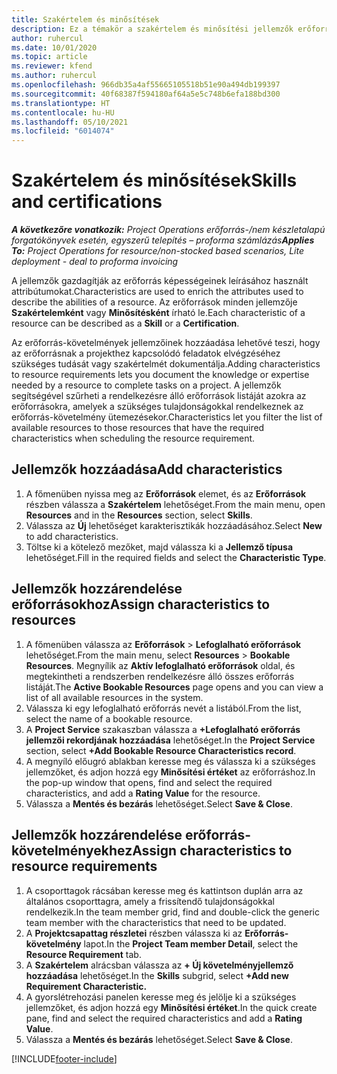 ```yaml
---
title: Szakértelem és minősítések
description: Ez a témakör a szakértelem és minősítési jellemzők erőforrásokhoz való hozzáadásával kapcsolatban nyújt tájékoztatást.
author: ruhercul
ms.date: 10/01/2020
ms.topic: article
ms.reviewer: kfend
ms.author: ruhercul
ms.openlocfilehash: 966db35a4af55665105518b51e90a494db199397
ms.sourcegitcommit: 40f68387f594180af64a5e5c748b6efa188bd300
ms.translationtype: HT
ms.contentlocale: hu-HU
ms.lasthandoff: 05/10/2021
ms.locfileid: "6014074"
---
```

# <a name="skills-and-certifications"></a><span data-ttu-id="65f54-103">Szakértelem és minősítések</span><span class="sxs-lookup"><span data-stu-id="65f54-103">Skills and certifications</span></span>
<span data-ttu-id="65f54-104">_**A következőre vonatkozik:** Project Operations erőforrás-/nem készletalapú forgatókönyvek esetén, egyszerű telepítés – proforma számlázás_</span><span class="sxs-lookup"><span data-stu-id="65f54-104">_**Applies To:** Project Operations for resource/non-stocked based scenarios, Lite deployment - deal to proforma invoicing_</span></span>

<span data-ttu-id="65f54-105">A jellemzők gazdagítják az erőforrás képességeinek leírásához használt attribútumokat.</span><span class="sxs-lookup"><span data-stu-id="65f54-105">Characteristics are used to enrich the attributes used to describe the abilities of a resource.</span></span> <span data-ttu-id="65f54-106">Az erőforrások minden jellemzője **Szakértelemként** vagy **Minősítésként** írható le.</span><span class="sxs-lookup"><span data-stu-id="65f54-106">Each characteristic of a resource can be described as a **Skill** or a **Certification**.</span></span>

<span data-ttu-id="65f54-107">Az erőforrás-követelmények jellemzőinek hozzáadása lehetővé teszi, hogy az erőforrásnak a projekthez kapcsolódó feladatok elvégzéséhez szükséges tudását vagy szakértelmét dokumentálja.</span><span class="sxs-lookup"><span data-stu-id="65f54-107">Adding characteristics to resource requirements lets you document the knowledge or expertise needed by a resource to complete tasks on a project.</span></span> <span data-ttu-id="65f54-108">A jellemzők segítségével szűrheti a rendelkezésre álló erőforrások listáját azokra az erőforrásokra, amelyek a szükséges tulajdonságokkal rendelkeznek az erőforrás-követelmény ütemezésekor.</span><span class="sxs-lookup"><span data-stu-id="65f54-108">Characteristics let you filter the list of available resources to those resources that have the required characteristics when scheduling the resource requirement.</span></span>

## <a name="add-characteristics"></a><span data-ttu-id="65f54-109">Jellemzők hozzáadása</span><span class="sxs-lookup"><span data-stu-id="65f54-109">Add characteristics</span></span>

1. <span data-ttu-id="65f54-110">A főmenüben nyissa meg az **Erőforrások** elemet, és az **Erőforrások** részben válassza a **Szakértelem** lehetőséget.</span><span class="sxs-lookup"><span data-stu-id="65f54-110">From the main menu, open **Resources** and in the **Resources** section, select **Skills**.</span></span>
2. <span data-ttu-id="65f54-111">Válassza az **Új** lehetőséget karakterisztikák hozzáadásához.</span><span class="sxs-lookup"><span data-stu-id="65f54-111">Select **New** to add characteristics.</span></span>
3. <span data-ttu-id="65f54-112">Töltse ki a kötelező mezőket, majd válassza ki a **Jellemző típusa** lehetőséget.</span><span class="sxs-lookup"><span data-stu-id="65f54-112">Fill in the required fields and select the **Characteristic Type**.</span></span>

## <a name="assign-characteristics-to-resources"></a><span data-ttu-id="65f54-113">Jellemzők hozzárendelése erőforrásokhoz</span><span class="sxs-lookup"><span data-stu-id="65f54-113">Assign characteristics to resources</span></span>

1. <span data-ttu-id="65f54-114">A főmenüben válassza az **Erőforrások** > **Lefoglalható erőforrások** lehetőséget.</span><span class="sxs-lookup"><span data-stu-id="65f54-114">From the main menu, select **Resources** > **Bookable Resources**.</span></span> <span data-ttu-id="65f54-115">Megnyílik az **Aktív lefoglalható erőforrások** oldal, és megtekintheti a rendszerben rendelkezésre álló összes erőforrás listáját.</span><span class="sxs-lookup"><span data-stu-id="65f54-115">The **Active Bookable Resources** page opens and you can view a list of all available resources in the system.</span></span>
2. <span data-ttu-id="65f54-116">Válassza ki egy lefoglalható erőforrás nevét a listából.</span><span class="sxs-lookup"><span data-stu-id="65f54-116">From the list, select the name of a bookable resource.</span></span>
3. <span data-ttu-id="65f54-117">A **Project Service** szakaszban válassza a **+Lefoglalható erőforrás jellemzői rekordjának hozzáadása** lehetőséget.</span><span class="sxs-lookup"><span data-stu-id="65f54-117">In the **Project Service** section, select **+Add Bookable Resource Characteristics record**.</span></span>
4. <span data-ttu-id="65f54-118">A megnyíló előugró ablakban keresse meg és válassza ki a szükséges jellemzőket, és adjon hozzá egy **Minősítési értéket** az erőforráshoz.</span><span class="sxs-lookup"><span data-stu-id="65f54-118">In the pop-up window that opens, find and select the required characteristics, and add a **Rating Value** for the resource.</span></span>
5. <span data-ttu-id="65f54-119">Válassza a **Mentés és bezárás** lehetőséget.</span><span class="sxs-lookup"><span data-stu-id="65f54-119">Select **Save & Close**.</span></span>

## <a name="assign-characteristics-to-resource-requirements"></a><span data-ttu-id="65f54-120">Jellemzők hozzárendelése erőforrás-követelményekhez</span><span class="sxs-lookup"><span data-stu-id="65f54-120">Assign characteristics to resource requirements</span></span>

1. <span data-ttu-id="65f54-121">A csoporttagok rácsában keresse meg és kattintson duplán arra az általános csoporttagra, amely a frissítendő tulajdonságokkal rendelkezik.</span><span class="sxs-lookup"><span data-stu-id="65f54-121">In the team member grid, find and double-click the generic team member with the characteristics that need to be updated.</span></span>
2. <span data-ttu-id="65f54-122">A **Projektcsapattag részletei** részben válassza ki az **Erőforrás-követelmény** lapot.</span><span class="sxs-lookup"><span data-stu-id="65f54-122">In the **Project Team member Detail**, select the **Resource Requirement** tab.</span></span>
3. <span data-ttu-id="65f54-123">A **Szakértelem** alrácsban válassza az **+ Új követelményjellemző hozzáadása** lehetőséget.</span><span class="sxs-lookup"><span data-stu-id="65f54-123">In the **Skills** subgrid, select **+Add new Requirement Characteristic.**</span></span>
4. <span data-ttu-id="65f54-124">A gyorslétrehozási panelen keresse meg és jelölje ki a szükséges jellemzőket, és adjon hozzá egy **Minősítési értéket**.</span><span class="sxs-lookup"><span data-stu-id="65f54-124">In the quick create pane, find and select the required characteristics and add a **Rating Value**.</span></span>
5. <span data-ttu-id="65f54-125">Válassza a **Mentés és bezárás** lehetőséget.</span><span class="sxs-lookup"><span data-stu-id="65f54-125">Select **Save & Close**.</span></span>

[!INCLUDE[footer-include](../includes/footer-banner.md)]